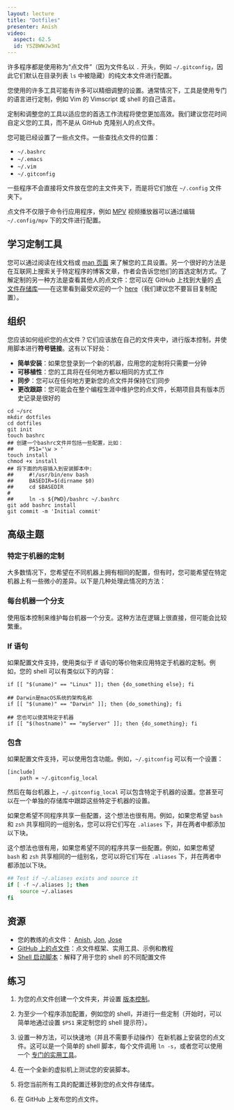 ```yaml
---
layout: lecture
title: "Dotfiles"
presenter: Anish
video:
  aspect: 62.5
  id: YSZBWWJw3mI
---
```


许多程序都是使用称为“点文件”（因为文件名以 `.` 开头，例如 `~/.gitconfig`，因此它们默认在目录列表 `ls` 中被隐藏）的纯文本文件进行配置。

您使用的许多工具可能有许多可以精细调整的设置。通常情况下，工具是使用专门的语言进行定制，例如 Vim 的 Vimscript 或 shell 的自己语言。

定制和调整您的工具以适应您的首选工作流程将使您更加高效。我们建议您花时间自定义您的工具，而不是从 GitHub 克隆别人的点文件。

您可能已经设置了一些点文件。一些查找点文件的位置：

- `~/.bashrc`
- `~/.emacs`
- `~/.vim`
- `~/.gitconfig`

一些程序不会直接将文件放在您的主文件夹下，而是将它们放在 `~/.config` 文件夹下。

点文件不仅限于命令行应用程序，例如 [MPV](https://mpv.io/) 视频播放器可以通过编辑 `~/.config/mpv` 下的文件进行配置。

## 学习定制工具

您可以通过阅读在线文档或 [man 页面](https://en.wikipedia.org/wiki/Man_page) 来了解您的工具设置。另一个很好的方法是在互联网上搜索关于特定程序的博客文章，作者会告诉您他们的首选定制方式。了解定制的另一种方法是查看其他人的点文件：您可以在 GitHub 上找到大量的 [点文件存储库](https://github.com/search?o=desc&q=dotfiles&s=stars&type=Repositories)——在这里看到最受欢迎的一个 [here](https://github.com/mathiasbynens/dotfiles)（我们建议您不要盲目复制配置）。

## 组织

您应该如何组织您的点文件？它们应该放在自己的文件夹中，进行版本控制，并使用脚本进行**符号链接**。这有以下好处：

- **简单安装**：如果您登录到一个新的机器，应用您的定制将只需要一分钟
- **可移植性**：您的工具将在任何地方都以相同的方式工作
- **同步**：您可以在任何地方更新您的点文件并保持它们同步
- **更改跟踪**：您可能会在整个编程生涯中维护您的点文件，长期项目具有版本历史记录是很好的

```shell
cd ~/src
mkdir dotfiles
cd dotfiles
git init
touch bashrc
## 创建一个bashrc文件并包括一些配置，比如：
##     PS1='\w > '
touch install
chmod +x install
## 将下面的内容插入到安装脚本中:
##     #!/usr/bin/env bash
##     BASEDIR=$(dirname $0)
##     cd $BASEDIR
#
##     ln -s ${PWD}/bashrc ~/.bashrc
git add bashrc install
git commit -m 'Initial commit'
```

## 高级主题

### 特定于机器的定制

大多数情况下，您希望在不同机器上拥有相同的配置，但有时，您可能希望在特定机器上有一些微小的差异。以下是几种处理此情况的方法：

### 每台机器一个分支

使用版本控制来维护每台机器一个分支。这种方法在逻辑上很直接，但可能会比较繁重。

### If 语句

如果配置文件支持，使用类似于 if 语句的等价物来应用特定于机器的定制。例如，您的 shell 可以有类似以下的内容：

```shell
if [[ "$(uname)" == "Linux" ]]; then {do_something else}; fi

## Darwin是macOS系统的架构名称
if [[ "$(uname)" == "Darwin" ]]; then {do_something}; fi

## 您也可以使其特定于机器
if [[ "$(hostname)" == "myServer" ]]; then {do_something}; fi
```

### 包含

如果配置文件支持，可以使用包含功能。例如，`~/.gitconfig` 可以有一个设置：

```gitignore
[include]
    path = ~/.gitconfig_local
```

然后在每台机器上，`~/.gitconfig_local` 可以包含特定于机器的设置。您甚至可以在一个单独的存储库中跟踪这些特定于机器的设置。

如果您希望不同程序共享一些配置，这个想法也很有用。例如，如果您希望 `bash` 和 `zsh` 共享相同的一组别名，您可以将它们写在 `.aliases` 下，并在两者中都添加以下块。

这个想法也很有用，如果您希望不同的程序共享一些配置。例如，如果您希望 `bash` 和 `zsh` 共享相同的一组别名，您可以将它们写在 `.aliases` 下，并在两者中都添加以下块。

```bash
## Test if ~/.aliases exists and source it
if [ -f ~/.aliases ]; then
    source ~/.aliases
fi
```

## 资源

- 您的教练的点文件：
  [Anish](https://github.com/anishathalye/dotfiles),
  [Jon](https://github.com/jonhoo/configs),
  [Jose](https://github.com/jjgo/dotfiles)
- [GitHub 上的点文件](http://dotfiles.github.io/)：点文件框架、实用工具、示例和教程
- [Shell 启动脚本](https://blog.flowblok.id.au/2013-02/shell-startup-scripts.html)：解释了用于您的 shell 的不同配置文件

## 练习

1. 为您的点文件创建一个文件夹，并设置 [版本控制](version-control.md)。

2. 为至少一个程序添加配置，例如您的 shell，并进行一些定制（开始时，可以简单地通过设置 `$PS1` 来定制您的 shell 提示符）。

3. 设置一种方法，可以快速地（并且不需要手动操作）在新机器上安装您的点文件。这可以是一个简单的 shell 脚本，每个文件调用 `ln -s`，或者您可以使用一个 [专门的实用工具](http://dotfiles.github.io/utilities/)。

4. 在一个全新的虚拟机上测试您的安装脚本。

5. 将您当前所有工具的配置迁移到您的点文件存储库。

6. 在 GitHub 上发布您的点文件。
